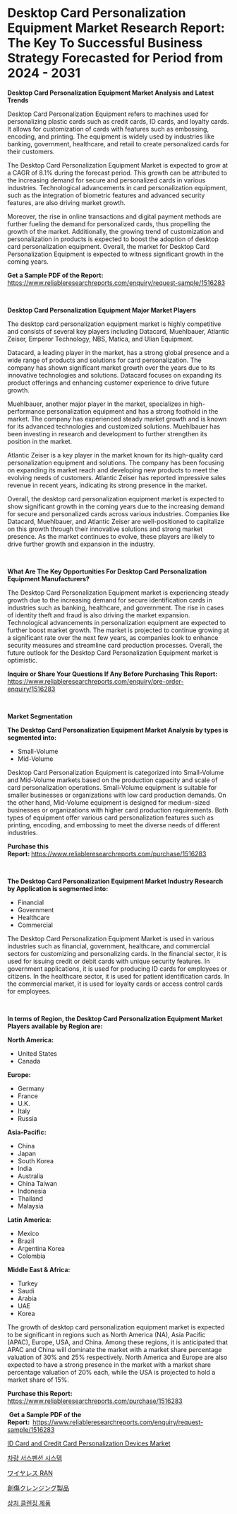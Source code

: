 <p><h1>Desktop Card Personalization Equipment Market Research Report: The Key To Successful Business Strategy Forecasted for Period from 2024 - 2031</h1></p><p><strong>Desktop Card Personalization Equipment Market Analysis and Latest Trends</strong></p>
<p><p>Desktop Card Personalization Equipment refers to machines used for personalizing plastic cards such as credit cards, ID cards, and loyalty cards. It allows for customization of cards with features such as embossing, encoding, and printing. The equipment is widely used by industries like banking, government, healthcare, and retail to create personalized cards for their customers.</p><p>The Desktop Card Personalization Equipment Market is expected to grow at a CAGR of 8.1% during the forecast period. This growth can be attributed to the increasing demand for secure and personalized cards in various industries. Technological advancements in card personalization equipment, such as the integration of biometric features and advanced security features, are also driving market growth.</p><p>Moreover, the rise in online transactions and digital payment methods are further fueling the demand for personalized cards, thus propelling the growth of the market. Additionally, the growing trend of customization and personalization in products is expected to boost the adoption of desktop card personalization equipment. Overall, the market for Desktop Card Personalization Equipment is expected to witness significant growth in the coming years.</p></p>
<p><strong>Get a Sample PDF of the Report:&nbsp;</strong> <a href="https://www.reliableresearchreports.com/enquiry/request-sample/1516283">https://www.reliableresearchreports.com/enquiry/request-sample/1516283</a></p>
<p>&nbsp;</p>
<p><strong>Desktop Card Personalization Equipment Major Market Players</strong></p>
<p><p>The desktop card personalization equipment market is highly competitive and consists of several key players including Datacard, Muehlbauer, Atlantic Zeiser, Emperor Technology, NBS, Matica, and Ulian Equipment. </p><p>Datacard, a leading player in the market, has a strong global presence and a wide range of products and solutions for card personalization. The company has shown significant market growth over the years due to its innovative technologies and solutions. Datacard focuses on expanding its product offerings and enhancing customer experience to drive future growth.</p><p>Muehlbauer, another major player in the market, specializes in high-performance personalization equipment and has a strong foothold in the market. The company has experienced steady market growth and is known for its advanced technologies and customized solutions. Muehlbauer has been investing in research and development to further strengthen its position in the market.</p><p>Atlantic Zeiser is a key player in the market known for its high-quality card personalization equipment and solutions. The company has been focusing on expanding its market reach and developing new products to meet the evolving needs of customers. Atlantic Zeiser has reported impressive sales revenue in recent years, indicating its strong presence in the market.</p><p>Overall, the desktop card personalization equipment market is expected to show significant growth in the coming years due to the increasing demand for secure and personalized cards across various industries. Companies like Datacard, Muehlbauer, and Atlantic Zeiser are well-positioned to capitalize on this growth through their innovative solutions and strong market presence. As the market continues to evolve, these players are likely to drive further growth and expansion in the industry.</p></p>
<p>&nbsp;</p>
<p><strong>What Are The Key Opportunities For Desktop Card Personalization Equipment Manufacturers?</strong></p>
<p><p>The Desktop Card Personalization Equipment market is experiencing steady growth due to the increasing demand for secure identification cards in industries such as banking, healthcare, and government. The rise in cases of identity theft and fraud is also driving the market expansion. Technological advancements in personalization equipment are expected to further boost market growth. The market is projected to continue growing at a significant rate over the next few years, as companies look to enhance security measures and streamline card production processes. Overall, the future outlook for the Desktop Card Personalization Equipment market is optimistic.</p></p>
<p><strong>Inquire or Share Your Questions If Any Before Purchasing This Report:</strong> <a href="https://www.reliableresearchreports.com/enquiry/pre-order-enquiry/1516283">https://www.reliableresearchreports.com/enquiry/pre-order-enquiry/1516283</a></p>
<p>&nbsp;</p>
<p><strong>Market Segmentation</strong></p>
<p><strong>The Desktop Card Personalization Equipment Market Analysis by types is segmented into:</strong></p>
<p><ul><li>Small-Volume</li><li>Mid-Volume</li></ul></p>
<p><p>Desktop Card Personalization Equipment is categorized into Small-Volume and Mid-Volume markets based on the production capacity and scale of card personalization operations. Small-Volume equipment is suitable for smaller businesses or organizations with low card production demands. On the other hand, Mid-Volume equipment is designed for medium-sized businesses or organizations with higher card production requirements. Both types of equipment offer various card personalization features such as printing, encoding, and embossing to meet the diverse needs of different industries.</p></p>
<p><strong>Purchase this Report:&nbsp;</strong><a href="https://www.reliableresearchreports.com/purchase/1516283">https://www.reliableresearchreports.com/purchase/1516283</a></p>
<p>&nbsp;</p>
<p><strong>The Desktop Card Personalization Equipment Market Industry Research by Application is segmented into:</strong></p>
<p><ul><li>Financial</li><li>Government</li><li>Healthcare</li><li>Commercial</li></ul></p>
<p><p>The Desktop Card Personalization Equipment Market is used in various industries such as financial, government, healthcare, and commercial sectors for customizing and personalizing cards. In the financial sector, it is used for issuing credit or debit cards with unique security features. In government applications, it is used for producing ID cards for employees or citizens. In the healthcare sector, it is used for patient identification cards. In the commercial market, it is used for loyalty cards or access control cards for employees.</p></p>
<p>&nbsp;</p>
<p><strong>In terms of Region, the Desktop Card Personalization Equipment Market Players available by Region are:</strong></p>
<p>
    <p> <strong> North America: </strong>
        <ul>
            <li>United States</li>
            <li>Canada</li>
        </ul>
        </p> 
    <p> <strong> Europe: </strong>
        <ul>
            <li>Germany</li>
            <li>France</li>
            <li>U.K.</li>
            <li>Italy</li>
            <li>Russia</li>
        </ul>
        </p> 
    <p> <strong> Asia-Pacific: </strong>
        <ul>
            <li>China</li>
            <li>Japan</li>
            <li>South Korea</li>
            <li>India</li>
            <li>Australia</li>
            <li>China Taiwan</li>
            <li>Indonesia</li>
            <li>Thailand</li>
            <li>Malaysia</li>
        </ul>
        </p> 
    <p> <strong> Latin America: </strong>
        <ul>
            <li>Mexico</li>
            <li>Brazil</li>
            <li>Argentina Korea</li>
            <li>Colombia</li>
        </ul>
        </p> 
    <p> <strong> Middle East & Africa: </strong>
        <ul>
            <li>Turkey</li>
            <li>Saudi</li>
            <li>Arabia</li>
            <li>UAE</li>
            <li>Korea</li>
        </ul>
    </p>
    </p>
<p><p>The growth of desktop card personalization equipment market is expected to be significant in regions such as North America (NA), Asia Pacific (APAC), Europe, USA, and China. Among these regions, it is anticipated that APAC and China will dominate the market with a market share percentage valuation of 30% and 25% respectively. North America and Europe are also expected to have a strong presence in the market with a market share percentage valuation of 20% each, while the USA is projected to hold a market share of 15%.</p></p>
<p><strong>Purchase this Report: </strong><a href="https://www.reliableresearchreports.com/purchase/1516283">https://www.reliableresearchreports.com/purchase/1516283</a></p>
<p>&nbsp;<strong>Get a Sample PDF of the Report:&nbsp;&nbsp;</strong><a href="https://www.reliableresearchreports.com/enquiry/request-sample/1516283">https://www.reliableresearchreports.com/enquiry/request-sample/1516283</a></p>
<p><strong></strong></p>
<p><p><a href="https://github.com/ruddyyedelwadw/Market-Research-Report-List-1/blob/main/id-card-and-credit-card-personalization-devices-market.md">ID Card and Credit Card Personalization Devices Market</a></p><p><a href="https://medium.com/@marquezpenistero05eud5zjn/%EC%9E%90%EB%8F%99%EC%B0%A8-%EC%84%9C%EC%8A%A4%ED%8E%9C%EC%85%98-%EC%8B%9C%EC%8A%A4%ED%85%9C-%EC%8B%9C%EC%9E%A5-%EC%9D%B8%EC%82%AC%EC%9D%B4%ED%8A%B8-%EC%8B%9C%EC%9E%A5-%EB%8F%99%ED%96%A5-%EC%84%B1%EC%9E%A5-2024%EB%85%84%EB%B6%80%ED%84%B0-2031%EB%85%84%EA%B9%8C%EC%A7%80-%EC%98%88%EC%B8%A1%EB%90%9C-%EA%B2%83-9c9404d0e12d">차량 서스펜션 시스템</a></p><p><a href="https://medium.com/@violetap1969/%E3%83%AF%E3%82%A4%E3%83%A4%E3%83%AC%E3%82%B9ran%E5%B8%82%E5%A0%B4%E3%81%AF-%E5%B8%82%E5%A0%B4%E3%82%B7%E3%82%A7%E3%82%A2-%E5%B8%82%E5%A0%B4%E3%83%88%E3%83%AC%E3%83%B3%E3%83%89-%E5%B8%82%E5%A0%B4%E6%88%90%E9%95%B7%E3%81%AB%E9%96%A2%E3%81%99%E3%82%8B%E6%83%85%E5%A0%B1%E3%82%92%E6%8F%90%E4%BE%9B%E3%81%97%E3%81%A6%E3%81%84%E3%81%BE%E3%81%99-afb4e30e26dc">ワイヤレス RAN</a></p><p><a href="https://medium.com/@violetap1969/%E5%89%B5%E5%82%B7%E6%B4%97%E6%B5%84%E8%A3%BD%E5%93%81%E5%B8%82%E5%A0%B4%E5%B1%95%E6%9C%9B-%E7%94%A3%E6%A5%AD%E6%A6%82%E8%A6%81%E3%81%A8%E4%BA%88%E6%B8%AC-2024%E5%B9%B4%E3%81%8B%E3%82%892031%E5%B9%B4-dcaf8fbdc1cf">創傷クレンジング製品</a></p><p><a href="https://medium.com/@brenzgnarento/%EC%83%81%EC%B2%98-%EC%84%B8%EC%A0%95-%EC%A0%9C%ED%92%88-%EC%8B%9C%EC%9E%A5-%EB%8F%99%ED%96%A5-%EB%B0%8F-%EC%8B%9C%EC%9E%A5-%EB%B6%84%EC%84%9D%EC%9D%80-2024%EB%85%84%EB%B6%80%ED%84%B0-2031%EB%85%84%EA%B9%8C%EC%A7%80-%EC%98%88%EC%B8%A1%EB%90%A9%EB%8B%88%EB%8B%A4-0080b4aade08">상처 클렌징 제품</a></p></p>